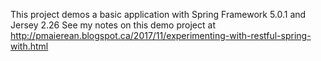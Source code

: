 This project demos a basic application with Spring Framework 5.0.1 and Jersey 2.26 
See my notes on this demo project at http://pmaierean.blogspot.ca/2017/11/experimenting-with-restful-spring-with.html
